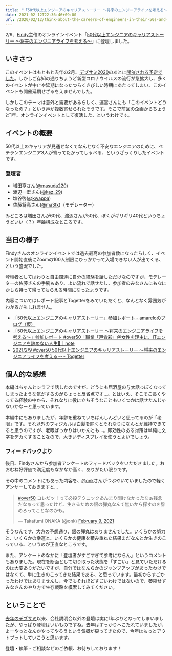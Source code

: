 ```yaml
---
title: "「50代以上エンジニアのキャリアストーリー 〜将来のエンジニアライフを考える〜」に登壇した #over50"
date: 2021-02-12T22:36:46+09:00
url: /2020/02/12/think-about-the-careers-of-engineers-in-their-50s-and-above
---
```


2/9、[Findy](https://findy-code.io/)主催のオンラインイベント「[50代以上エンジニアのキャリアストーリー 〜将来のエンジニアライフを考える〜](https://findy.connpass.com/event/201915/)」に登壇しました。

## いきさつ

このイベントはもともと去年の2月、[デブサミ2020](https://event.shoeisha.jp/devsumi/20200213)のあとに[開催される予定でした](https://findy.connpass.com/event/164206/)。しかしご存知の通りちょうど新型コロナウイルスの流行が急拡大し、多くのイベントが中止や延期になったつらくきびしい時期にあたってしまい、このイベントも開催延期せざるをえませんでした。

しかしこのテーマは意外と需要があるらしく、運営さんにも「このイベントどうなったの？」という声が複数寄せられたそうです。そこで前回の企画からちょうど1年、オンラインイベントとして復活した、というわけです。

## イベントの概要

50代以上のキャリアが見通せなくてなんとなく不安なエンジニアのために、ベテランエンジニア3人が寄ってたかってしゃべる、というざっくりしたイベントです。

### 登壇者

- 増田亨さん([@masuda220](https://twitter.com/masuda220))
- 渡辺一宏さん([@kaz_29](https://twitter.com/kaz_29))
- 塩谷啓([@kwappa](https://twitter.com/kwappa))
- 佐藤将高さん([@ma3tk](https://twitter.com/ma3tk))（モデレーター）

みどころは増田さんが60代、渡辺さんが50代、ぼくがギリギリ40代というちょうどいい（？）年齢構成なところです。

## 当日の様子

Findyさんのオンラインイベントでは過去最高の参加者数になったらしく、イベント開始直後にZoomの100人制限にひっかかって入場できない人が出てくる、という盛況でした。

登壇者としてはわりと自由闊達に自分の経験を話しただけなのですが、モデレーターの佐藤さんの手腕もあり、よい流れで話せたし、参加者のみなさんにもなにかしら持って帰ってもらえる時間になったようです。

内容についてはレポート記事とTogetterをみていただくと、なんとなく雰囲気がわかるかもしれません。

- [「50代以上エンジニアのキャリアストーリー」参加レポート - amareloのブログ（仮）](https://amarelo24.hatenablog.com/entry/2021/02/10/091154)
- [「50代以上エンジニアのキャリアストーリー 〜将来のエンジニアライフを考える〜」参加レポート #over50｜職業「戸倉彩」＠女性を理由に、ITエンジニアを諦めない人生🥑｜note](https://note.com/ayatokura/n/n4c1b16ee3e36)
- [2021/2/9 #over50 50代以上エンジニアのキャリアストーリー 〜将来のエンジニアライフを考える〜 - Togetter](https://togetter.com/li/1665448)

## 個人的な感想

本編はちゃんとシラフで話したのですが、どうにも居酒屋の与太話っぽくなってしまったような気がするのがちょっと反省点です…。とはいえ、そこそこ長くやってる経験の中から、それなりに役に立ちそうなこともいくつかは話せたんじゃないかなーと思っています。

本編中にもありましたが、年齢を重ねていちばんしんどいと思ってるのが「老眼」です。それ以外のフィジカルは白髪を除くとそれなりになんとか維持できてると思うのですが、老眼ばっかりはいかんとも…。即効性のある対策は単純に文字をデカくすることなので、大きいディスプレイを使うとよいでしょう。

### フィードバックより

後日、Findyさんから参加者アンケートのフィードバックをいただきました。おおむね好評価で満足度もなかなか高く、ありがたい限りです。

その中のコメントにもあった内容を、[@onk](https://twitter.com/onk)さんがつぶやいていましたので軽くアンサーしておきますと…

<blockquote class="twitter-tweet"><p lang="ja" dir="ltr"><a href="https://twitter.com/hashtag/over50?src=hash&amp;ref_src=twsrc%5Etfw">#over50</a> コレだッ！って必殺テクニックあんまり聞けなかったなぁ残念だなぁって思ったけど、生きるための銀の弾丸なんて無いから探すのを辞めろってことなのかも。</p>&mdash; Takafumi ONAKA (@onk) <a href="https://twitter.com/onk/status/1359108565286354945?ref_src=twsrc%5Etfw">February 9, 2021</a></blockquote> <script async src="https://platform.twitter.com/widgets.js" charset="utf-8"></script>

そうなんです、大方の予想通り、銀の弾丸はありませんでした。いくらかの努力と、いくらかの幸運と、いくらかの健康を積み重ねた結果まだなんとか生きのこっている、というのが正直なところです。

また、アンケートのなかに「登壇者がすごすぎて参考にならん」というコメントもありました。現在を断面として切り取った状態を「すごい」と見ていただけるのは大変ありがたいですが、自分ではなんらかのジャンプアップがあったわけではなくて、単に生きのこってきた結果である、と思っています。最初からすごかったわけではありませんし、今でもそれほどすごいわけではないので、萎縮せずみなさんのやり方で生存戦略を模索してみてください。

## ということで

[去年のデブサミ](https://dev.classmethod.jp/articles/devsumi-2020-13-6-c-kwappa/)以来、会社説明会以外の登壇は実に1年ぶりとなってしまいましたが、やっぱり登壇はいいものですね。去年はすっかりへこたれていましたが、よーやっとなんかやってやろうという気概が戻ってきたので、今年はもっとアウトプットしていこうと思います。

登壇・執筆・ご相談などのご依頼、お待ちしております！
